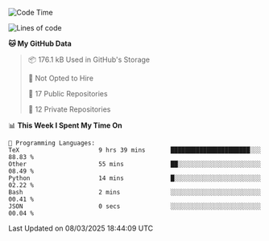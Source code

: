 <!--START_SECTION:waka-->
![Code Time](http://img.shields.io/badge/Code%20Time-1%2C077%20hrs%207%20mins-blue)

![Lines of code](https://img.shields.io/badge/From%20Hello%20World%20I%27ve%20Written-222.2%20thousand%20lines%20of%20code-blue)

**🐱 My GitHub Data** 

> 📦 176.1 kB Used in GitHub's Storage 
 > 
> 🚫 Not Opted to Hire
 > 
> 📜 17 Public Repositories 
 > 
> 🔑 12 Private Repositories 
 > 
📊 **This Week I Spent My Time On** 

```text
💬 Programming Languages: 
TeX                      9 hrs 39 mins       ██████████████████████░░░   88.83 % 
Other                    55 mins             ██░░░░░░░░░░░░░░░░░░░░░░░   08.49 % 
Python                   14 mins             █░░░░░░░░░░░░░░░░░░░░░░░░   02.22 % 
Bash                     2 mins              ░░░░░░░░░░░░░░░░░░░░░░░░░   00.41 % 
JSON                     0 secs              ░░░░░░░░░░░░░░░░░░░░░░░░░   00.04 % 
```


 Last Updated on 08/03/2025 18:44:09 UTC
<!--END_SECTION:waka-->

